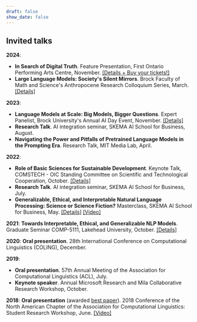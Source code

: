 ```yaml
---
draft: false
show_date: false
---
```


## Invited talks

**2024**:
- **In Search of Digital Truth**. Feature Presentation, First Ontario Performing Arts Centre, November. [[Details + Buy your tickets!]](https://firstontariopac.ca/Online/default.asp?BOparam::WScontent::loadArticle::permalink=EventArticle-2425PAC09-in-Search-of-Digital-Truth&BOparam::WScontent::loadArticle::context_id=)
- **Large Language Models: Society's Silent Mirrors**. Brock Faculty of Math and Science's Anthropocene Research Colloquium Series, March. [[Details]](https://brocku.ca/brock-news/2023/11/anthropocene-themed-speaker-series-launches-next-week/)

**2023**:
- **Language Models at Scale: Big Models, Bigger Questions**. Expert Panelist, Brock University's Annual AI Day Event, November. [[Details]](https://research.cosc.brocku.ca/AIDay/panel)
- **Research Talk**. AI integration seminar, SKEMA AI School for Business, August.
- **Navigating the Power and Pitfalls of Pretrained Language Models in the Prompting Era**. Research Talk, MIT Media Lab, April.

**2022**:
- **Role of Basic Sciences for Sustainable Development**. Keynote Talk, COMSTECH - OIC Standing Committee on Scientific and Technological Cooperation, October. [[Details]](https://brocku.ca/brock-news/2022/11/math-and-science-delegation-expands-global-reach-in-pakistan/)
- **Research Talk**. AI integration seminar, SKEMA AI School for Business, July.
- **Generalizable, Ethical, and Interpretable Natural Language Processing: Science or Science Fiction?** Masterclass, SKEMA AI School for Business, May. [[Details]](https://alumni.skema.edu/en/agenda/networking-breakfast-2703) [[Video]](https://www.youtube.com/watch?v=vf1m-R3twOc&ab_channel=SKEMABusinessSchoolTV)

**2021**: **Towards Interpretable, Ethical, and Generalizable NLP Models**. Graduate Seminar COMP-5111, Lakehead University, October. [[Details]](https://x.com/cs_lakehead/status/1451676347760271369?lang=en)

**2020**: **Oral presentation**. 28th International Conference on Computational Linguistics (COLING), December.

**2019**:
- **Oral presentation**. 57th Annual Meeting of the Association for Computational Linguistics (ACL), July.
- **Keynote speaker**. Annual Microsoft Research and Mila Collaborative Research Workshop, October.

**2018**: **Oral presentation** (awarded [best paper](https://x.com/naacl_srw_2018/status/1003050917787136005)). 2018 Conference of the North American Chapter of the Association for Computational Linguistics: Student Research Workshop, June. [[Video]](https://aclanthology.org/N18-4004.mp4)